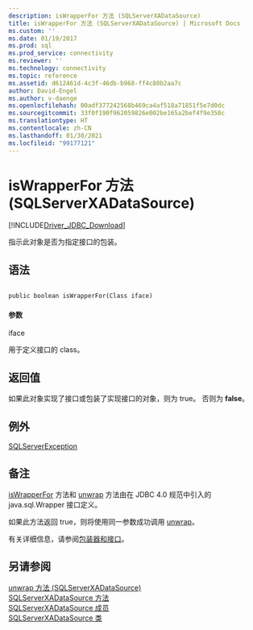 ```yaml
---
description: isWrapperFor 方法 (SQLServerXADataSource)
title: isWrapperFor 方法 (SQLServerXADataSource) | Microsoft Docs
ms.custom: ''
ms.date: 01/19/2017
ms.prod: sql
ms.prod_service: connectivity
ms.reviewer: ''
ms.technology: connectivity
ms.topic: reference
ms.assetid: d612461d-4c3f-46db-b968-ff4c80b2aa7c
author: David-Engel
ms.author: v-daenge
ms.openlocfilehash: 00adf377242568b469ca4af518a71851f5e7d0dc
ms.sourcegitcommit: 33f0f190f962059826e002be165a2bef4f9e350c
ms.translationtype: HT
ms.contentlocale: zh-CN
ms.lasthandoff: 01/30/2021
ms.locfileid: "99177121"
---
```

# <a name="iswrapperfor-method-sqlserverxadatasource"></a>isWrapperFor 方法 (SQLServerXADataSource)
[!INCLUDE[Driver_JDBC_Download](../../../includes/driver_jdbc_download.md)]

  指示此对象是否为指定接口的包装。  
  
## <a name="syntax"></a>语法  
  
```  
  
public boolean isWrapperFor(Class iface)  
```  
  
#### <a name="parameters"></a>参数  
 iface  
  
 用于定义接口的 class。  
  
## <a name="return-value"></a>返回值  
 如果此对象实现了接口或包装了实现接口的对象，则为 true。 否则为 **false**。  
  
## <a name="exceptions"></a>例外  
 [SQLServerException](../../../connect/jdbc/reference/sqlserverexception-class.md)  
  
## <a name="remarks"></a>备注  
 [isWrapperFor](../../../connect/jdbc/reference/iswrapperfor-method-sqlserverxadatasource.md) 方法和 [unwrap](../../../connect/jdbc/reference/unwrap-method-sqlserverxadatasource.md) 方法由在 JDBC 4.0 规范中引入的 java.sql.Wrapper 接口定义。  
  
 如果此方法返回 true，则将使用同一参数成功调用 [unwrap](../../../connect/jdbc/reference/unwrap-method-sqlserverxadatasource.md)。  
  
 有关详细信息，请参阅[包装器和接口](../../../connect/jdbc/wrappers-and-interfaces.md)。  
  
## <a name="see-also"></a>另请参阅  
 [unwrap 方法 (SQLServerXADataSource)](../../../connect/jdbc/reference/unwrap-method-sqlserverxadatasource.md)   
 [SQLServerXADataSource 方法](../../../connect/jdbc/reference/sqlserverxadatasource-methods.md)   
 [SQLServerXADataSource 成员](../../../connect/jdbc/reference/sqlserverxadatasource-members.md)   
 [SQLServerXADataSource 类](../../../connect/jdbc/reference/sqlserverxadatasource-class.md)  
  
  
